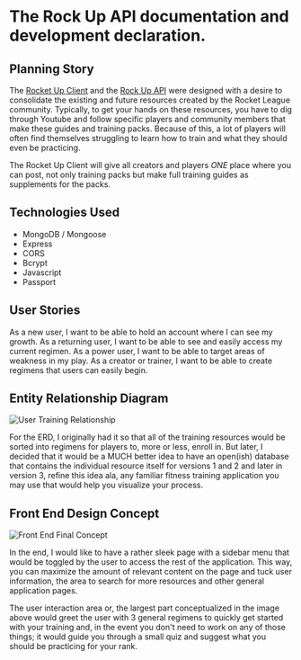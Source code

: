 # The Rock Up API documentation and development declaration.

## Planning Story

The [Rocket Up Client](https://agehadom.github.io/rocket-up-client/) and the [Rock Up API](https://serene-bastion-18925.herokuapp.com/) were designed with a desire to consolidate the existing and future resources created by the Rocket League community. Typically, to get your hands on these resources, you have to dig through Youtube and follow specific players and community members that make these guides and training packs. Because of this, a lot of players will often find themselves struggling to learn how to train and what they should even be practicing.

The Rocket Up Client will give all creators and players *ONE* place where you can post, not only training packs but make full training guides as supplements for the packs.

## Technologies Used

- MongoDB / Mongoose
- Express
- CORS
- Bcrypt
- Javascript
- Passport

## User Stories
As a new user, I want to be able to hold an account where I can see my growth.
As a returning user, I want to be able to see and easily access my current regimen.
As a power user, I want to be able to target areas of weakness in my play.
As a creator or trainer, I want to be able to create regimens that users can easily begin.

## Entity Relationship Diagram

![User Training Relationship](https://i.imgur.com/E0AHH9n.png)

For the ERD, I originally had it so that all of the training resources would be sorted into regimens for players to, more or less, enroll in. But later, I decided that it would be a MUCH better idea to have an open(ish) database that contains the individual resource itself for versions 1 and 2 and later in version 3, refine this idea ala, any familiar fitness training application you may use that would help you visualize your process.

## Front End Design Concept

![Front End Final Concept](https://i.imgur.com/sJl2uct.jpg)

In the end, I would like to have a rather sleek page with a sidebar menu that would be toggled by the user to access the rest of the application. This way, you can maximize the amount of relevant content on the page and tuck user information, the area to search for more resources and other general application pages.

The user interaction area or, the largest part conceptualized in the image above would greet the user with 3 general regimens to quickly get started with your training and, in the event you don't need to work on any of those things; it would guide you through a small quiz and suggest what you should be practicing for your rank.
